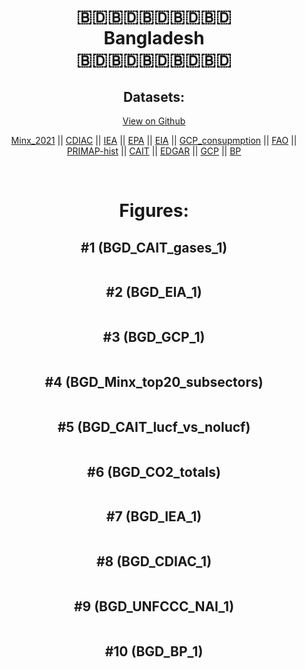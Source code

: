 
<center>
<h1 align="center">
🇧🇩🇧🇩🇧🇩🇧🇩🇧🇩
<br>
Bangladesh
<br>
🇧🇩🇧🇩🇧🇩🇧🇩🇧🇩
</h1>
<h2>Datasets:</h2>
<p><a href="https://github.com/dquintani/GreenhouseData/tree/master/country_data/BGD_Bangladesh/data">View on Github</a>
<br></p><p><a href="data/BGD_Minx_2021.csv">Minx_2021</a> || <a href="data/BGD_CDIAC.csv">CDIAC</a> || <a href="data/BGD_IEA.csv">IEA</a> || <a href="data/BGD_EPA.csv">EPA</a> || <a href="data/BGD_EIA.csv">EIA</a> || <a href="data/BGD_GCP_consupmption.csv">GCP_consupmption</a> || <a href="data/BGD_FAO.csv">FAO</a> || <a href="data/BGD_PRIMAP-hist.csv">PRIMAP-hist</a> || <a href="data/BGD_CAIT.csv">CAIT</a> || <a href="data/BGD_EDGAR.csv">EDGAR</a> || <a href="data/BGD_GCP.csv">GCP</a> || <a href="data/BGD_BP.csv">BP</a></p><p><br></p>
<h1>Figures:</h1><h2>#1 (BGD_CAIT_gases_1)</h2>
<p><img alt="" src="figures/BGD_CAIT_gases_1.png" /></p><h2>#2 (BGD_EIA_1)</h2>
<p><img alt="" src="figures/BGD_EIA_1.png" /></p><h2>#3 (BGD_GCP_1)</h2>
<p><img alt="" src="figures/BGD_GCP_1.png" /></p><h2>#4 (BGD_Minx_top20_subsectors)</h2>
<p><img alt="" src="figures/BGD_Minx_top20_subsectors.png" /></p><h2>#5 (BGD_CAIT_lucf_vs_nolucf)</h2>
<p><img alt="" src="figures/BGD_CAIT_lucf_vs_nolucf.png" /></p><h2>#6 (BGD_CO2_totals)</h2>
<p><img alt="" src="figures/BGD_CO2_totals.png" /></p><h2>#7 (BGD_IEA_1)</h2>
<p><img alt="" src="figures/BGD_IEA_1.png" /></p><h2>#8 (BGD_CDIAC_1)</h2>
<p><img alt="" src="figures/BGD_CDIAC_1.png" /></p><h2>#9 (BGD_UNFCCC_NAI_1)</h2>
<p><img alt="" src="figures/BGD_UNFCCC_NAI_1.png" /></p><h2>#10 (BGD_BP_1)</h2>
<p><img alt="" src="figures/BGD_BP_1.png" /></p>